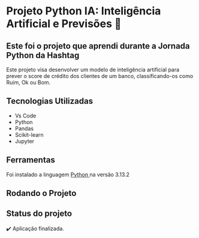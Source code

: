 # Projeto Python IA: Inteligência Artificial e Previsões 🤖

## Este foi o projeto que aprendi durante a Jornada Python da Hashtag
Este projeto visa desenvolver um modelo de inteligência artificial para prever o score de crédito dos clientes de um banco, classificando-os como Ruim, Ok ou Bom.

## Tecnologias Utilizadas
* Vs Code
* Python
* Pandas
* Scikit-learn
* Jupyter

## Ferramentas
Foi instalado a linguagem <a href= "https://www.python.org/downloads/" target="blank" > Python </a> na versão 3.13.2

## Rodando o Projeto

## Status do projeto
:heavy_check_mark: Aplicação finalizada.